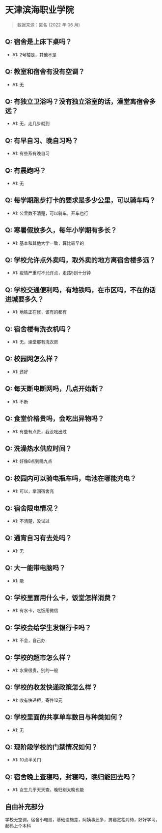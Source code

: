 # 天津滨海职业学院

> 数据来源：匿名 (2022 年 06 月)

## Q: 宿舍是上床下桌吗？

- A1: 2号楼是，其他不是

## Q: 教室和宿舍有没有空调？

- A1: 无

## Q: 有独立卫浴吗？没有独立浴室的话，澡堂离宿舍多远？

- A1: 无，走几步就到

## Q: 有早自习、晚自习吗？

- A1: 有些系有晚自习

## Q: 有晨跑吗？

- A1: 无

## Q: 每学期跑步打卡的要求是多少公里，可以骑车吗？

- A1: 公里数不清楚，可以骑车，开车也行

## Q: 寒暑假放多久，每年小学期有多长？

- A1: 基本和其他大学一致，算比较早的

## Q: 学校允许点外卖吗，取外卖的地方离宿舍楼多远？

- A1: 疫情严重时不允许点，走路5到十分钟

## Q: 学校交通便利吗，有地铁吗，在市区吗，不在的话进城要多久？

- A1: 地铁正在修，该有的都有

## Q: 宿舍楼有洗衣机吗？

- A1: 无，澡堂那有洗衣房

## Q: 校园网怎么样？

- A1: 还好

## Q: 每天断电断网吗，几点开始断？

- A1: 不断

## Q: 食堂价格贵吗，会吃出异物吗？

- A1: 有些有点贵，我没吃出过

## Q: 洗澡热水供应时间？

- A1: 好像8点到晚九点

## Q: 校园内可以骑电瓶车吗，电池在哪能充电？

- A1: 可以，拿回宿舍充

## Q: 宿舍限电情况？

- A1: 不清楚，没试过

## Q: 通宵自习有去处吗？

- A1: 无

## Q: 大一能带电脑吗？

- A1: 能

## Q: 学校里面用什么卡，饭堂怎样消费？

- A1: 有水卡，吃饭用微信

## Q: 学校会给学生发银行卡吗？

- A1: 不会，自己办

## Q: 学校的超市怎么样？

- A1: 水果很贵，别的一般

## Q: 学校的收发快递政策怎么样？

- A1: 收有快递柜，寄件12元

## Q: 学校里面的共享单车数目与种类如何？

- A1: 无

## Q: 现阶段学校的门禁情况如何？

- A1: 10点半关门

## Q: 宿舍晚上查寝吗，封寝吗，晚归能回去吗？

- A1: 女生几乎天天查。晚归别太晚也能

## 自由补充部分

学校无空调，宿舍小电扇，基础设施差，阿姨事还多，男寝宽松对待，好好学习，起码上个本科